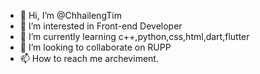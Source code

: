 - 👋 Hi, I’m @ChhailengTim
- 👀 I’m interested in Front-end Developer
- 🌱 I’m currently learning c++,python,css,html,dart,flutter
- 💞️ I’m looking to collaborate on RUPP
- 📫 How to reach me archeviment.

<!---
ChhailengTim/ChhailengTim is a ✨ special ✨ repository because its `README.md` (this file) appears on your GitHub profile.
You can click the Preview link to take a look at your changes.
--->
